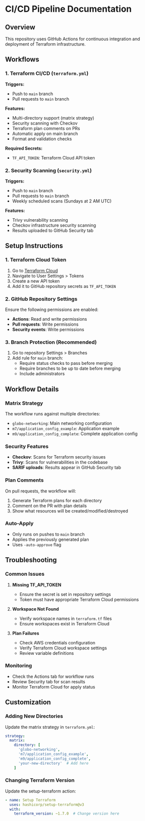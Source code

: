 # CI/CD Pipeline Documentation

## Overview
This repository uses GitHub Actions for continuous integration and deployment of Terraform infrastructure.

## Workflows

### 1. Terraform CI/CD (`terraform.yml`)
**Triggers:**
- Push to `main` branch
- Pull requests to `main` branch

**Features:**
- Multi-directory support (matrix strategy)
- Security scanning with Checkov
- Terraform plan comments on PRs
- Automatic apply on main branch
- Format and validation checks

**Required Secrets:**
- `TF_API_TOKEN`: Terraform Cloud API token

### 2. Security Scanning (`security.yml`)
**Triggers:**
- Push to `main` branch
- Pull requests to `main` branch
- Weekly scheduled scans (Sundays at 2 AM UTC)

**Features:**
- Trivy vulnerability scanning
- Checkov infrastructure security scanning
- Results uploaded to GitHub Security tab

## Setup Instructions

### 1. Terraform Cloud Token
1. Go to [Terraform Cloud](https://app.terraform.io/)
2. Navigate to User Settings > Tokens
3. Create a new API token
4. Add it to GitHub repository secrets as `TF_API_TOKEN`

### 2. GitHub Repository Settings
Ensure the following permissions are enabled:
- **Actions**: Read and write permissions
- **Pull requests**: Write permissions
- **Security events**: Write permissions

### 3. Branch Protection (Recommended)
1. Go to repository Settings > Branches
2. Add rule for `main` branch:
   - Require status checks to pass before merging
   - Require branches to be up to date before merging
   - Include administrators

## Workflow Details

### Matrix Strategy
The workflow runs against multiple directories:
- `globo-networking`: Main networking configuration
- `m7/application_config_example`: Application example
- `m9/application_config_complete`: Complete application config

### Security Features
- **Checkov**: Scans for Terraform security issues
- **Trivy**: Scans for vulnerabilities in the codebase
- **SARIF uploads**: Results appear in GitHub Security tab

### Plan Comments
On pull requests, the workflow will:
1. Generate Terraform plans for each directory
2. Comment on the PR with plan details
3. Show what resources will be created/modified/destroyed

### Auto-Apply
- Only runs on pushes to `main` branch
- Applies the previously generated plan
- Uses `-auto-approve` flag

## Troubleshooting

### Common Issues

1. **Missing TF_API_TOKEN**
   - Ensure the secret is set in repository settings
   - Token must have appropriate Terraform Cloud permissions

2. **Workspace Not Found**
   - Verify workspace names in `terraform.tf` files
   - Ensure workspaces exist in Terraform Cloud

3. **Plan Failures**
   - Check AWS credentials configuration
   - Verify Terraform Cloud workspace settings
   - Review variable definitions

### Monitoring
- Check the Actions tab for workflow runs
- Review Security tab for scan results
- Monitor Terraform Cloud for apply status

## Customization

### Adding New Directories
Update the matrix strategy in `terraform.yml`:
```yaml
strategy:
  matrix:
    directory: [
      'globo-networking',
      'm7/application_config_example',
      'm9/application_config_complete',
      'your-new-directory'  # Add here
    ]
```

### Changing Terraform Version
Update the setup-terraform action:
```yaml
- name: Setup Terraform
  uses: hashicorp/setup-terraform@v3
  with:
    terraform_version: ~1.7.0  # Change version here
```